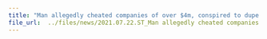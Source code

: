 ```yaml
---
title: "Man allegedly cheated companies of over $4m, conspired to dupe them of another $400k"
file_url:  ../files/news/2021.07.22.ST_Man allegedly cheated companies of over $4m, conspired to dupe them of another $400k.pdf
---
```

